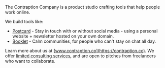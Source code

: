 The Contraption Company is a product studio crafting tools that help people work online.

We build tools like:

* [Postcard](https://postcard.page) - Stay in touch with or without social media - using a personal website + newsletter hosted on your own domain. 
* [Booklet](https://www.booklet.community) - Calm communities, for people who can't stay on chat all day. 

Learn more about us at [www.contraption.co](https://contraption.co). We offer [limited consulting services](https://www.contraption.co/consulting), and are open to pitches from freelancers who want to collaborate.
